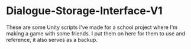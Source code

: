 # Dialogue-Storage-Interface-V1

These are some Unity scripts I've made for a school project where I'm making a game with some friends.
I put them on here for them to use and reference, it also serves as a backup.
